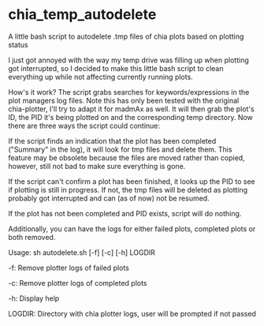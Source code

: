 # chia_temp_autodelete
A little bash script to autodelete .tmp files of chia plots based on plotting status




I just got annoyed with the way my temp drive was filling up when plotting got interrupted, so I decided to make this little bash script to clean everything up while not affecting currently running plots.

How's it work?
The script grabs searches for keywords/expressions in the plot managers log files. Note this has only been tested with the original chia-plotter, I'll try to adapt it for madmAx as well. It will then grab the plot's ID, the PID it's being plotted on and the corresponding temp directory. Now there are three ways the script could continue:

If the script finds an indication that the plot has been completed ("Summary" in the log), it will look for tmp files and delete them. This feature may be obsolete because the files are moved rather than copied, however, still not bad to make sure everything is gone.

If the script can't confirm a plot has been finished, it looks up the PID to see if plotting is still in progress. If not, the tmp files will be deleted as plotting probably got interrupted and can (as of now) not be resumed.

If the plot has not been completed and PID exists, script will do nothing.

Additionally, you can have the logs for either failed plots, completed plots or both removed.

Usage:
sh autodelete.sh [-f] [-c] [-h] LOGDIR

-f: Remove plotter logs of failed plots

-c: Remove plotter logs of completed plots

-h: Display help

LOGDIR: Directory with chia plotter logs, user will be prompted if not passed

